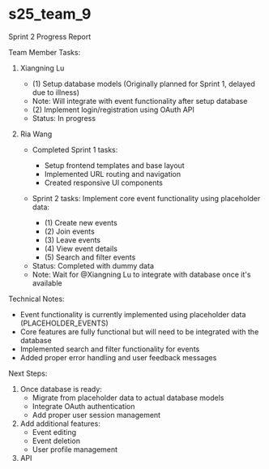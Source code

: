 # s25_team_9
Sprint 2 Progress Report

Team Member Tasks:
1. Xiangning Lu
   - (1) Setup database models (Originally planned for Sprint 1, delayed due to illness)
   * Note: Will integrate with event functionality after setup database

   - (2) Implement login/registration using OAuth API
   * Status: In progress

2. Ria Wang
   - Completed Sprint 1 tasks:
     - Setup frontend templates and base layout
     - Implemented URL routing and navigation
     - Created responsive UI components
     
   - Sprint 2 tasks:
     Implement core event functionality using placeholder data:
       - (1) Create new events
       - (2) Join events
       - (3) Leave events
       - (4) View event details
       - (5) Search and filter events

   * Status: Completed with dummy data
   * Note: Wait for @Xiangning Lu to integrate with database once it's available

Technical Notes:
- Event functionality is currently implemented using placeholder data (PLACEHOLDER_EVENTS)
- Core features are fully functional but will need to be integrated with the database
- Implemented search and filter functionality for events
- Added proper error handling and user feedback messages

Next Steps:
1. Once database is ready:
   - Migrate from placeholder data to actual database models
   - Integrate OAuth authentication
   - Add proper user session management
2. Add additional features:
   - Event editing
   - Event deletion
   - User profile management
3. API